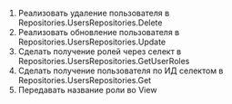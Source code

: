 1. Реализовать удаление пользователя в Repositories.UsersRepositories.Delete
2. Реализовать обновление пользователя в Repositories.UsersRepositories.Update
3. Сделать получение ролей через селект в Repositories.UsersRepositories.GetUserRoles
4. Сделать получение пользователя по ИД селектом в Repositories.UsersRepositories.Get
5. Передавать название роли во View
